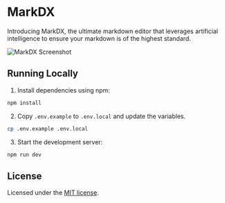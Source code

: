 # MarkDX

Introducing MarkDX, the ultimate markdown editor that leverages artificial intelligence to ensure your markdown is of the highest standard.

![MarkDX Screenshot](https://shiny.link/HQuQyZ)

## Running Locally

1. Install dependencies using npm:

```sh
npm install
```

2. Copy `.env.example` to `.env.local` and update the variables.

```sh
cp .env.example .env.local
```

3. Start the development server:

```sh
npm run dev
```

## License

Licensed under the [MIT license](https://github.com/arshad-yaseen/markdx/blob/main/LICENSE.md).
